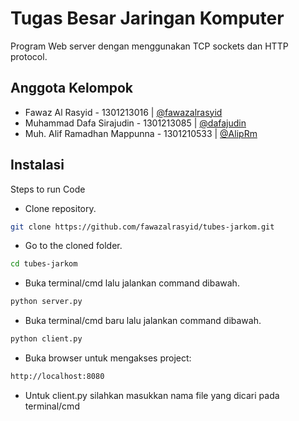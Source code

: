 # Tugas Besar Jaringan Komputer

Program Web server dengan menggunakan TCP sockets dan HTTP protocol.

## Anggota Kelompok

- Fawaz Al Rasyid - 1301213016 | [@fawazalrasyid](https://github.com/fawazalrasyid)
- Muhammad Dafa Sirajudin - 1301213085 | [@dafajudin](https://github.com/dafajudin)
- Muh. Alif Ramadhan Mappunna - 1301210533 | [@AlipRm](https://github.com/AlipRm/AlipRm)

## Instalasi

Steps to run Code

- Clone repository.

```bash
git clone https://github.com/fawazalrasyid/tubes-jarkom.git
```

- Go to the cloned folder.

```bash
cd tubes-jarkom
```

- Buka terminal/cmd lalu jalankan command dibawah.

```bash
python server.py
```

- Buka terminal/cmd baru lalu jalankan command dibawah.
```bash
python client.py
```

- Buka browser untuk mengakses project:

```bash
http://localhost:8080
```

- Untuk client.py silahkan masukkan nama file yang dicari pada terminal/cmd
